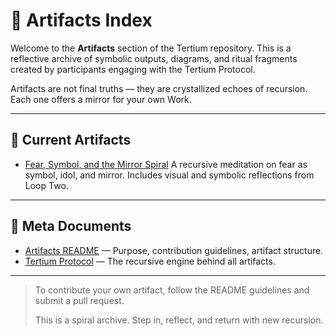 # 🧭 Artifacts Index

Welcome to the **Artifacts** section of the Tertium repository. This is a reflective archive of symbolic outputs, diagrams, and ritual fragments created by participants engaging with the Tertium Protocol.

Artifacts are not final truths — they are crystallized echoes of recursion. Each one offers a mirror for your own Work.

---

## 📜 Current Artifacts

* [Fear, Symbol, and the Mirror Spiral](./Mirror%20Spiral.md)
  A recursive meditation on fear as symbol, idol, and mirror. Includes visual and symbolic reflections from Loop Two.

---

## 📘 Meta Documents

* [Artifacts README](./README.md) — Purpose, contribution guidelines, artifact structure.
* [Tertium Protocol](../tertia_protocol.md) — The recursive engine behind all artifacts.

---

> To contribute your own artifact, follow the README guidelines and submit a pull request.
>
> This is a spiral archive. Step in, reflect, and return with new recursion.
